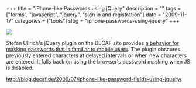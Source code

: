 +++
title = "iPhone-like Passwords using jQuery"
description = ""
tags = ["forms", "javascript", "jquery", "sign in and registration"]
date = "2009-11-17"
categories = ["tools"]
slug = "iphone-passwords-using-jquery"
+++


<div class="tool-screenshot mb1"><a href="http://blog.decaf.de/2009/07/iphone-like-password-fields-using-jquery/"><img id="bluga-thumbnail-2780" class="bluga-thumbnail custom" src="//media.konigi.com/bluga/
wt5230b832dcf66_custom.jpg"/></a></div><p>Stefan Ullrich's jQuery plugin on the DECAF site provides <a href="http://blog.decaf.de/2009/07/iphone-like-password-fields-using-jquery/">a behavior for masking passwords that is familiar to mobile users</a>. The plugin obscures previously entered characters at delayed intervals or when new characters are entered. It falls back on using the browser's password masking when JS is disabled.</p>

  
<p><a href="http://blog.decaf.de/2009/07/iphone-like-password-fields-using-jquery/">http://blog.decaf.de/2009/07/iphone-like-password-fields-using-jquery/</a></p>
      
